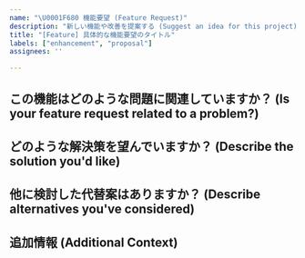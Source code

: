 ```yaml
---
name: "\U0001F680 機能要望 (Feature Request)"
description: "新しい機能や改善を提案する (Suggest an idea for this project)"
title: "[Feature] 具体的な機能要望のタイトル"
labels: ["enhancement", "proposal"]
assignees: ''

---
```


## この機能はどのような問題に関連していますか？ (Is your feature request related to a problem?)
## どのような解決策を望んでいますか？ (Describe the solution you'd like)
## 他に検討した代替案はありますか？ (Describe alternatives you've considered)
## 追加情報 (Additional Context)
